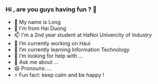 ### Hi , are you guys having fun ?  👋
  - 🤔 My name is Long 
  - 💬 I'm from Hai Duong 
  - 📫 I'm a 2nd year student at HaNoi Univercity of Industry
  - 🔭 I’m currently working on Haui
  - 🌱 I’m currently learning Information Technology
  - 🤔 I’m looking for help with ...
  - 💬 Ask me about ...
  - 😄 Pronouns: ...
  - ⚡ Fun fact: keep calm and be happy !

<!--
**longtkhd/longtkhd** is a ✨ _special_ ✨ repository because its `README.md` (this file) appears on your GitHub profile.

Here are some ideas to get you started:

- 🔭 I’m currently working on ...
- 🌱 I’m currently learning ...
- 👯 I’m looking to collaborate on ...
- 🤔 I’m looking for help with ...
- 💬 Ask me about ...
- 📫 How to reach me: ...
- 😄 Pronouns: ...
- ⚡ Fun fact: ...
-->
